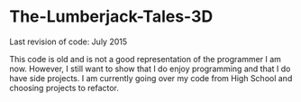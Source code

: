 # The-Lumberjack-Tales-3D
Last revision of code: July 2015

This code is old and is not a good representation of the programmer I am now. However, I still want to show that I do enjoy programming and that I do have side projects. I am currently going over my code from High School and choosing projects to refactor.
